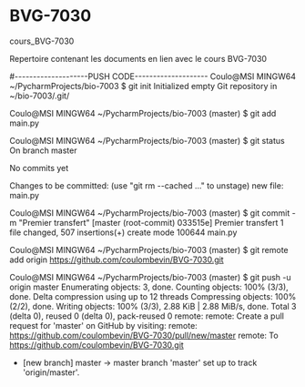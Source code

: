 # BVG-7030
cours_BVG-7030


Repertoire contenant les documents en lien avec le cours BVG-7030



#--------------------PUSH CODE--------------------
Coulo@MSI MINGW64 ~/PycharmProjects/bio-7003
$ git init
Initialized empty Git repository in ~/bio-7003/.git/

Coulo@MSI MINGW64 ~/PycharmProjects/bio-7003 (master)
$ git add main.py

Coulo@MSI MINGW64 ~/PycharmProjects/bio-7003 (master)
$ git status
On branch master

No commits yet

Changes to be committed:
  (use "git rm --cached <file>..." to unstage)
        new file:   main.py

Coulo@MSI MINGW64 ~/PycharmProjects/bio-7003 (master)
$ git commit -m "Premier transfert"
[master (root-commit) 033515e] Premier transfert
 1 file changed, 507 insertions(+)
 create mode 100644 main.py

Coulo@MSI MINGW64 ~/PycharmProjects/bio-7003 (master)
$ git remote add origin https://github.com/coulombevin/BVG-7030.git

Coulo@MSI MINGW64 ~/PycharmProjects/bio-7003 (master)
$ git push -u origin master
Enumerating objects: 3, done.
Counting objects: 100% (3/3), done.
Delta compression using up to 12 threads
Compressing objects: 100% (2/2), done.
Writing objects: 100% (3/3), 2.88 KiB | 2.88 MiB/s, done.
Total 3 (delta 0), reused 0 (delta 0), pack-reused 0
remote:
remote: Create a pull request for 'master' on GitHub by visiting:
remote:      https://github.com/coulombevin/BVG-7030/pull/new/master
remote:
To https://github.com/coulombevin/BVG-7030.git
 * [new branch]      master -> master
branch 'master' set up to track 'origin/master'.

